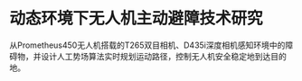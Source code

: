 # 动态环境下无人机主动避障技术研究

从Prometheus450无人机搭载的T265双目相机、D435i深度相机感知环境中的障碍物，并设计人工势场算法实时规划运动路径，控制无人机安全稳定地到达目的地。
